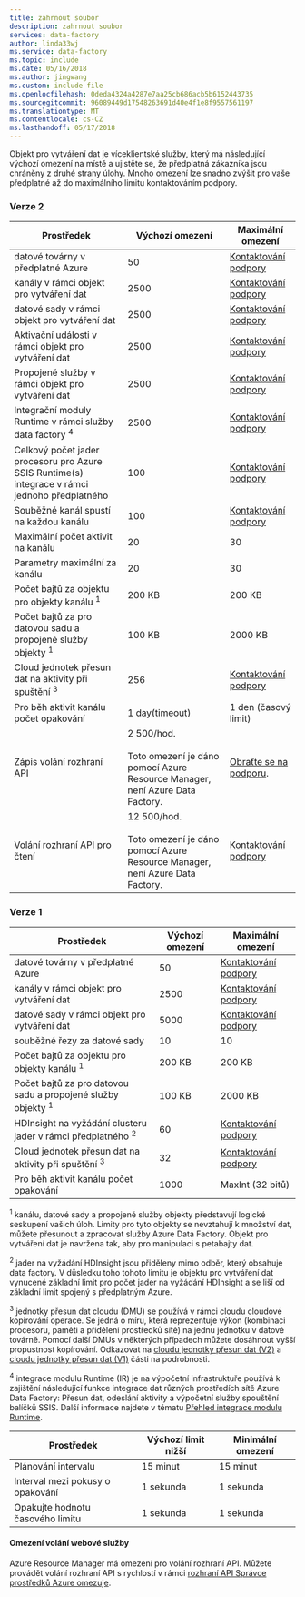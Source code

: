 ```yaml
---
title: zahrnout soubor
description: zahrnout soubor
services: data-factory
author: linda33wj
ms.service: data-factory
ms.topic: include
ms.date: 05/16/2018
ms.author: jingwang
ms.custom: include file
ms.openlocfilehash: 0deda4324a4287e7aa25cb686acb5b6152443735
ms.sourcegitcommit: 96089449d17548263691d40e4f1e8f9557561197
ms.translationtype: MT
ms.contentlocale: cs-CZ
ms.lasthandoff: 05/17/2018
---
```

Objekt pro vytváření dat je víceklientské služby, který má následující výchozí omezení na místě a ujistěte se, že předplatná zákazníka jsou chráněny z druhé strany úlohy. Mnoho omezení lze snadno zvýšit pro vaše předplatné až do maximálního limitu kontaktováním podpory.

### <a name="version-2"></a>Verze 2

| Prostředek | Výchozí omezení | Maximální omezení | 
| -------- | ------------- | ------------- | 
| datové továrny v předplatné Azure | 50 | [Kontaktování podpory](https://azure.microsoft.com/blog/2014/06/04/azure-limits-quotas-increase-requests/) |
| kanály v rámci objekt pro vytváření dat | 2500 | [Kontaktování podpory](https://azure.microsoft.com/blog/2014/06/04/azure-limits-quotas-increase-requests/) |
| datové sady v rámci objekt pro vytváření dat | 2500 | [Kontaktování podpory](https://azure.microsoft.com/blog/2014/06/04/azure-limits-quotas-increase-requests/) |
| Aktivační události v rámci objekt pro vytváření dat | 2500 | [Kontaktování podpory](https://azure.microsoft.com/blog/2014/06/04/azure-limits-quotas-increase-requests/) |
| Propojené služby v rámci objekt pro vytváření dat | 2500 | [Kontaktování podpory](https://azure.microsoft.com/blog/2014/06/04/azure-limits-quotas-increase-requests/) |
| Integrační moduly Runtime v rámci služby data factory <sup>4</sup> | 2500 | [Kontaktování podpory](https://azure.microsoft.com/blog/2014/06/04/azure-limits-quotas-increase-requests/) |
| Celkový počet jader procesoru pro Azure SSIS Runtime(s) integrace v rámci jednoho předplatného | 100 | [Kontaktování podpory](https://azure.microsoft.com/blog/2014/06/04/azure-limits-quotas-increase-requests/) |
| Souběžné kanál spustí na každou kanálu | 100 | [Kontaktování podpory](https://azure.microsoft.com/blog/2014/06/04/azure-limits-quotas-increase-requests/) |
| Maximální počet aktivit na kanálu | 20 | 30 |
| Parametry maximální za kanálu | 20 | 30 |
| Počet bajtů za objektu pro objekty kanálu <sup>1</sup> | 200 KB | 200 KB |
| Počet bajtů za pro datovou sadu a propojené služby objekty <sup>1</sup> | 100 KB | 2000 KB |
| Cloud jednotek přesun dat na aktivity při spuštění <sup>3</sup> | 256 | [Kontaktování podpory](https://azure.microsoft.com/blog/2014/06/04/azure-limits-quotas-increase-requests/) |
| Pro běh aktivit kanálu počet opakování | 1 day(timeout) | 1 den (časový limit) |
| Zápis volání rozhraní API | 2 500/hod.<br/><br/> Toto omezení je dáno pomocí Azure Resource Manager, není Azure Data Factory. | [Obraťte se na podporu](https://azure.microsoft.com/blog/2014/06/04/azure-limits-quotas-increase-requests/). |
| Volání rozhraní API pro čtení | 12 500/hod.<br/><br/> Toto omezení je dáno pomocí Azure Resource Manager, není Azure Data Factory. | [Kontaktování podpory](https://azure.microsoft.com/blog/2014/06/04/azure-limits-quotas-increase-requests/) |


### <a name="version-1"></a>Verze 1

| **Prostředek** | **Výchozí omezení** | **Maximální omezení** |
| --- | --- | --- |
| datové továrny v předplatné Azure |50 |[Kontaktování podpory](https://azure.microsoft.com/blog/2014/06/04/azure-limits-quotas-increase-requests/) |
| kanály v rámci objekt pro vytváření dat |2500 |[Kontaktování podpory](https://azure.microsoft.com/blog/2014/06/04/azure-limits-quotas-increase-requests/) |
| datové sady v rámci objekt pro vytváření dat |5000 |[Kontaktování podpory](https://azure.microsoft.com/blog/2014/06/04/azure-limits-quotas-increase-requests/) |
| souběžné řezy za datové sady |10 |10 |
| Počet bajtů za objektu pro objekty kanálu <sup>1</sup> |200 KB |200 KB |
| Počet bajtů za pro datovou sadu a propojené služby objekty <sup>1</sup> |100 KB |2000 KB |
| HDInsight na vyžádání clusteru jader v rámci předplatného <sup>2</sup> |60 |[Kontaktování podpory](https://azure.microsoft.com/blog/2014/06/04/azure-limits-quotas-increase-requests/) |
| Cloud jednotek přesun dat na aktivity při spuštění <sup>3</sup> |32 |[Kontaktování podpory](https://azure.microsoft.com/blog/2014/06/04/azure-limits-quotas-increase-requests/) |
| Pro běh aktivit kanálu počet opakování |1000 |MaxInt (32 bitů) |

<sup>1</sup> kanálu, datové sady a propojené služby objekty představují logické seskupení vašich úloh. Limity pro tyto objekty se nevztahují k množství dat, můžete přesunout a zpracovat služby Azure Data Factory. Objekt pro vytváření dat je navržena tak, aby pro manipulaci s petabajty dat.

<sup>2</sup> jader na vyžádání HDInsight jsou přiděleny mimo odběr, který obsahuje data factory. V důsledku toho tohoto limitu je objektu pro vytváření dat vynucené základní limit pro počet jader na vyžádání HDInsight a se liší od základní limit spojený s předplatným Azure.

<sup>3</sup> jednotky přesun dat cloudu (DMU) se používá v rámci cloudu cloudové kopírování operace. Se jedná o míru, která reprezentuje výkon (kombinaci procesoru, paměti a přidělení prostředků sítě) na jednu jednotku v datové továrně. Pomocí další DMUs v některých případech můžete dosáhnout vyšší propustnost kopírování. Odkazovat na [cloudu jednotky přesun dat (V2)](../articles/data-factory/copy-activity-performance.md#cloud-data-movement-units) a [cloudu jednotky přesun dat (V1)](../articles/data-factory/v1/data-factory-copy-activity-performance.md#cloud-data-movement-units) části na podrobnosti.

<sup>4</sup> integrace modulu Runtime (IR) je na výpočetní infrastruktuře používá k zajištění následující funkce integrace dat různých prostředích sítě Azure Data Factory: Přesun dat, odeslání aktivity a výpočetní služby spouštění balíčků SSIS. Další informace najdete v tématu [Přehled integrace modulu Runtime](../articles/data-factory/concepts-integration-runtime.md).

| **Prostředek** | **Výchozí limit nižší** | **Minimální omezení** |
| --- | --- | --- |
| Plánování intervalu |15 minut |15 minut |
| Interval mezi pokusy o opakování |1 sekunda |1 sekunda |
| Opakujte hodnotu časového limitu |1 sekunda |1 sekunda |

#### <a name="web-service-call-limits"></a>Omezení volání webové služby
Azure Resource Manager má omezení pro volání rozhraní API. Můžete provádět volání rozhraní API s rychlostí v rámci [rozhraní API Správce prostředků Azure omezuje](../articles/azure-subscription-service-limits.md#resource-group-limits).
